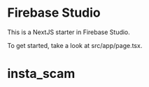 # Firebase Studio

This is a NextJS starter in Firebase Studio.

To get started, take a look at src/app/page.tsx.
# insta_scam
